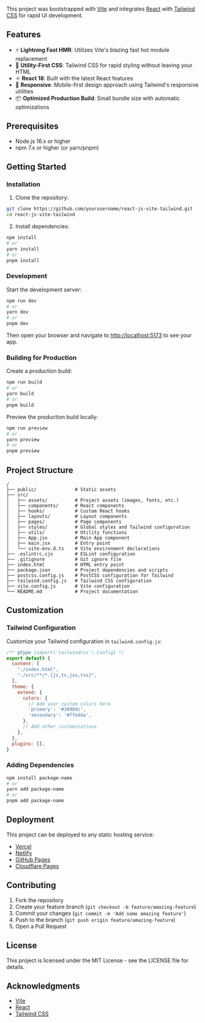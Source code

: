 

This project was bootstrapped with [Vite](https://vitejs.dev/) and integrates [React](https://reactjs.org/) with [Tailwind CSS](https://tailwindcss.com/) for rapid UI development.

## Features

- ⚡️ **Lightning Fast HMR**: Utilizes Vite's blazing fast hot module replacement
- 🎨 **Utility-First CSS**: Tailwind CSS for rapid styling without leaving your HTML
- ⚛️ **React 18**: Built with the latest React features
- 📱 **Responsive**: Mobile-first design approach using Tailwind's responsive utilities
- 📦 **Optimized Production Build**: Small bundle size with automatic optimizations

## Prerequisites

- Node.js 16.x or higher
- npm 7.x or higher (or yarn/pnpm)

## Getting Started

### Installation

1. Clone the repository:
```bash
git clone https://github.com/yourusername/react-js-vite-tailwind.git
cd react-js-vite-tailwind
```

2. Install dependencies:
```bash
npm install
# or
yarn install
# or
pnpm install
```

### Development

Start the development server:
```bash
npm run dev
# or
yarn dev
# or
pnpm dev
```

Then open your browser and navigate to [http://localhost:5173](http://localhost:5173) to see your app.

### Building for Production

Create a production build:
```bash
npm run build
# or
yarn build
# or
pnpm build
```

Preview the production build locally:
```bash
npm run preview
# or
yarn preview
# or
pnpm preview
```

## Project Structure

```
/
├── public/              # Static assets
├── src/
│   ├── assets/          # Project assets (images, fonts, etc.)
│   ├── components/      # React components
│   ├── hooks/           # Custom React hooks
│   ├── layouts/         # Layout components
│   ├── pages/           # Page components
│   ├── styles/          # Global styles and Tailwind configuration
│   ├── utils/           # Utility functions
│   ├── App.jsx          # Main App component
│   ├── main.jsx         # Entry point
│   └── vite-env.d.ts    # Vite environment declarations
├── .eslintrc.cjs        # ESLint configuration
├── .gitignore           # Git ignore file
├── index.html           # HTML entry point
├── package.json         # Project dependencies and scripts
├── postcss.config.js    # PostCSS configuration for Tailwind
├── tailwind.config.js   # Tailwind CSS configuration
├── vite.config.js       # Vite configuration
└── README.md            # Project documentation
```

## Customization

### Tailwind Configuration

Customize your Tailwind configuration in `tailwind.config.js`:

```js
/** @type {import('tailwindcss').Config} */
export default {
  content: [
    "./index.html",
    "./src/**/*.{js,ts,jsx,tsx}",
  ],
  theme: {
    extend: {
      colors: {
        // Add your custom colors here
        'primary': '#3490dc',
        'secondary': '#ffed4a',
      },
      // Add other customizations
    },
  },
  plugins: [],
}
```

### Adding Dependencies

```bash
npm install package-name
# or
yarn add package-name
# or
pnpm add package-name
```

## Deployment

This project can be deployed to any static hosting service:

- [Vercel](https://vercel.com/)
- [Netlify](https://www.netlify.com/)
- [GitHub Pages](https://pages.github.com/)
- [Cloudflare Pages](https://pages.cloudflare.com/)


## Contributing

1. Fork the repository
2. Create your feature branch (`git checkout -b feature/amazing-feature`)
3. Commit your changes (`git commit -m 'Add some amazing feature'`)
4. Push to the branch (`git push origin feature/amazing-feature`)
5. Open a Pull Request

## License

This project is licensed under the MIT License - see the LICENSE file for details.

## Acknowledgments

- [Vite](https://vitejs.dev/)
- [React](https://reactjs.org/)
- [Tailwind CSS](https://tailwindcss.com/)
